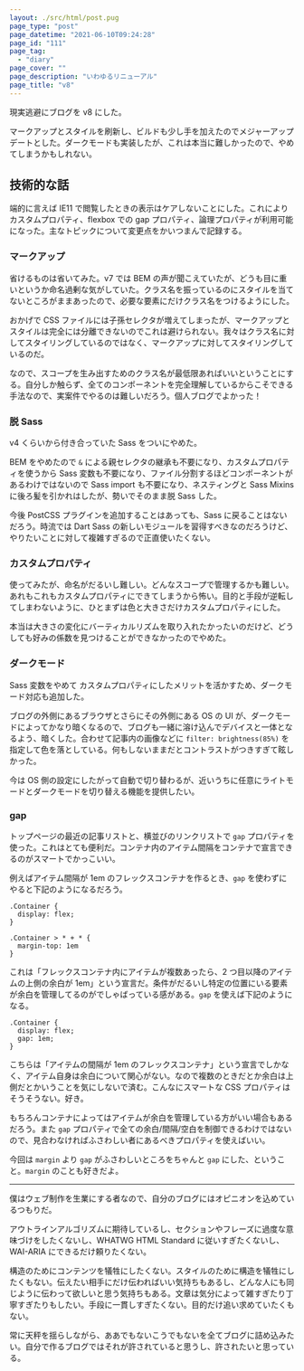 ```yaml
---
layout: ./src/html/post.pug
page_type: "post"
page_datetime: "2021-06-10T09:24:28"
page_id: "111"
page_tag:
  - "diary"
page_cover: ""
page_description: "いわゆるリニューアル"
page_title: "v8"
---
```


現実逃避にブログを v8 にした。

マークアップとスタイルを刷新し、ビルドも少し手を加えたのでメジャーアップデートとした。ダークモードも実装したが、これは本当に難しかったので、やめてしまうかもしれない。

## 技術的な話

端的に言えば IE11 で閲覧したときの表示はケアしないことにした。これにより カスタムプロパティ、flexbox での gap プロパティ、論理プロパティが利用可能になった。主なトピックについて変更点をかいつまんで記録する。

### マークアップ

省けるものは省いてみた。v7 では BEM の声が聞こえていたが、どうも目に重いというか命名過剰な気がしていた。クラス名を振っているのにスタイルを当てないところがままあったので、必要な要素にだけクラス名をつけるようにした。

おかげで CSS ファイルには子孫セレクタが増えてしまったが、マークアップとスタイルは完全には分離できないのでこれは避けられない。我々はクラス名に対してスタイリングしているのではなく、マークアップに対してスタイリングしているのだ。

なので、スコープを生み出すためのクラス名が最低限あればいいということにする。自分しか触らず、全てのコンポーネントを完全理解しているからこそできる手法なので、実案件でやるのは難しいだろう。個人ブログでよかった！

### 脱 Sass

v4 くらいから付き合っていた Sass をついにやめた。

BEM をやめたので `&` による親セレクタの継承も不要になり、カスタムプロパティを使うから Sass 変数も不要になり、ファイル分割するほどコンポーネントがあるわけではないので Sass import も不要になり、ネスティングと Sass Mixins に後ろ髪を引かれはしたが、勢いでそのまま脱 Sass した。

今後 PostCSS プラグインを追加することはあっても、Sass に戻ることはないだろう。時流では Dart Sass の新しいモジュールを習得すべきなのだろうけど、やりたいことに対して複雑すぎるので正直使いたくない。

### カスタムプロパティ

使ってみたが、命名がだるいし難しい。どんなスコープで管理するかも難しい。あれもこれもカスタムプロパティにできてしまうから怖い。目的と手段が逆転してしまわないように、ひとまずは色と大きさだけカスタムプロパティにした。

本当は大きさの変化にバーティカルリズムを取り入れたかったいのだけど、どうしても好みの係数を見つけることができなかったのでやめた。

### ダークモード

Sass 変数をやめて カスタムプロパティにしたメリットを活かすため、ダークモード対応も追加した。

ブログの外側にあるブラウザとさらにその外側にある OS の UI が、ダークモードによってかなり暗くなるので、ブログも一緒に溶け込んでデバイスと一体となるよう、暗くした。合わせて記事内の画像などに `filter: brightness(85%)` を指定して色を落としている。何もしないままだとコントラストがつきすぎて眩しかった。

今は OS 側の設定にしたがって自動で切り替わるが、近いうちに任意にライトモードとダークモードを切り替える機能を提供したい。

### gap

トップページの最近の記事リストと、横並びのリンクリストで `gap` プロパティを使った。これはとても便利だ。コンテナ内のアイテム間隔をコンテナで宣言できるのがスマートでかっこいい。

例えばアイテム間隔が 1em のフレックスコンテナを作るとき、`gap` を使わずにやると下記のようになるだろう。

```
.Container {
  display: flex;
}

.Container > * + * {
  margin-top: 1em
}
```

これは「フレックスコンテナ内にアイテムが複数あったら、2 つ目以降のアイテムの上側の余白が 1em」という宣言だ。条件がだるいし特定の位置にいる要素が余白を管理してるのがでしゃばっている感がある。`gap` を使えば下記のようになる。

```
.Container {
  display: flex;
  gap: 1em;
}
```

こちらは「アイテムの間隔が 1em のフレックスコンテナ」という宣言でしかなく、アイテム自身は余白について関心がない。なので複数のときだとか余白は上側だとかいうことを気にしないで済む。こんなにスマートな CSS プロパティはそうそうない。好き。

もちろんコンテナによってはアイテムが余白を管理している方がいい場合もあるだろう。また `gap` プロパティで全ての余白/間隔/空白を制御できるわけではないので、見合わなければふさわしい者にあるべきプロパティを使えばいい。

今回は `margin` より `gap` がふさわしいところをちゃんと `gap` にした、ということ。`margin` のことも好きだよ。

---

僕はウェブ制作を生業にする者なので、自分のブログにはオピニオンを込めているつもりだ。

アウトラインアルゴリズムに期待しているし、セクションやフレーズに過度な意味づけをしたくないし、WHATWG HTML Standard に従いすぎたくないし、WAI-ARIA にできるだけ頼りたくない。

構造のためにコンテンツを犠牲にしたくない。スタイルのために構造を犠牲にしたくもない。伝えたい相手にだけ伝わればいい気持ちもあるし、どんな人にも同じように伝わって欲しいと思う気持ちもある。文章は気分によって雑すぎたり丁寧すぎたりもしたい。手段に一貫しすぎたくない。目的だけ追い求めていたくもない。

常に天秤を揺らしながら、ああでもないこうでもないを全てブログに詰め込みたい。自分で作るブログではそれが許されていると思うし、許されたいと思っている。
